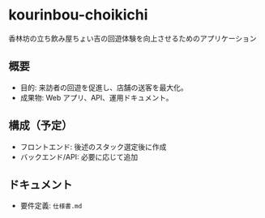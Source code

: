 # kourinbou-choikichi

香林坊の立ち飲み屋ちょい吉の回遊体験を向上させるためのアプリケーション

## 概要
- 目的: 来訪者の回遊を促進し、店舗の送客を最大化。
- 成果物: Web アプリ、API、運用ドキュメント。

## 構成（予定）
- フロントエンド: 後述のスタック選定後に作成
- バックエンド/API: 必要に応じて追加

## ドキュメント
- 要件定義: `仕様書.md`

